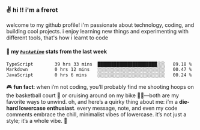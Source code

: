 ### ✌️ hi !! i'm a frerot

welcome to my github profile! i'm passionate about technology, coding, and
building cool projects. i enjoy learning new things and experimenting with
different tools, that's how i learnt to code

#### 📡 my [_`hackatime`_](https://waka.hackclub.com/) stats from the last week

<!--START_SECTION:waka-->

```txt
TypeScript        39 hrs 33 mins  ██████████████████████░░░   89.18 %
Markdown          0 hrs 12 mins   ░░░░░░░░░░░░░░░░░░░░░░░░░   00.47 %
JavaScript        0 hrs 6 mins    ░░░░░░░░░░░░░░░░░░░░░░░░░   00.24 %
```

<!--END_SECTION:waka-->

🎮 **fun fact**: when i’m not coding, you’ll probably find me shooting hoops on
the basketball court 🏀 or cruising around on my bike 🚴‍♂️—both are my favorite
ways to unwind. oh, and here’s a quirky thing about me: i’m a **die-hard
lowercase enthusiast**. every message, note, and even my code comments embrace
the chill, minimalist vibes of lowercase. it’s not just a style; it’s a whole
vibe. 🤘
